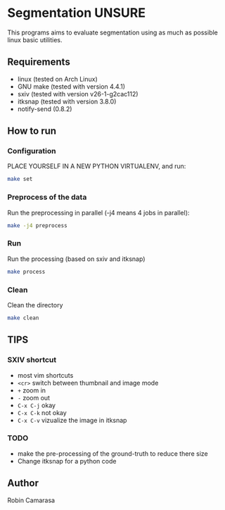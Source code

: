 # Segmentation UNSURE

This programs aims to evaluate segmentation using as much as possible linux basic utilities.

## Requirements

- linux (tested on Arch Linux)
- GNU make (tested with version 4.4.1)
- sxiv (tested with version v26-1-g2cac112)
- itksnap (tested with version 3.8.0)
- notify-send (0.8.2)

## How to run

### Configuration

PLACE YOURSELF IN A NEW PYTHON VIRTUALENV, and run:
```bash
make set
```

### Preprocess of the data

Run the preprocessing in parallel (-j4 means 4 jobs in parallel):
```bash
make -j4 preprocess
```

### Run

Run the processing (based on sxiv and itksnap)
```bash
make process
```

### Clean

Clean the directory
```bash
make clean
```

## TIPS

### SXIV shortcut

- most vim shortcuts
- `<cr>` switch between thumbnail and image mode
- `+` zoom in
- `-` zoom out
- `C-x C-j` okay
- `C-x C-k` not okay
- `C-x C-v` vizualize the image in itksnap

### TODO

- make the pre-processing of the ground-truth to reduce there size
- Change itksnap for a python code

## Author

Robin Camarasa
